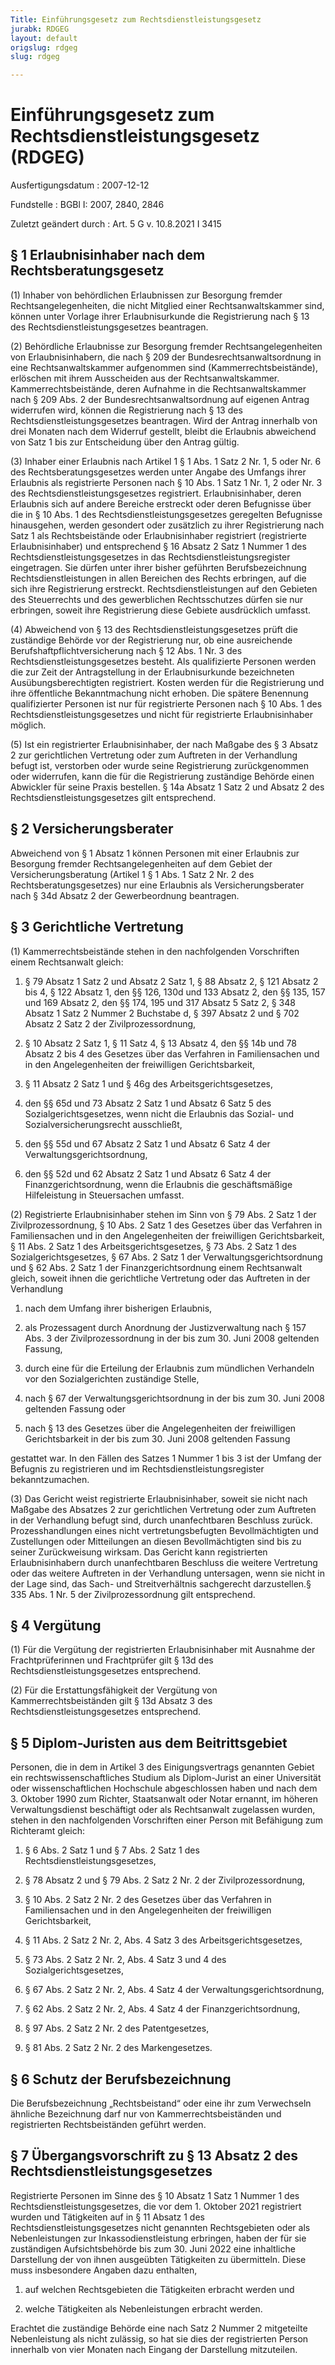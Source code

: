```yaml
---
Title: Einführungsgesetz zum Rechtsdienstleistungsgesetz
jurabk: RDGEG
layout: default
origslug: rdgeg
slug: rdgeg

---
```


# Einführungsgesetz zum Rechtsdienstleistungsgesetz (RDGEG)

Ausfertigungsdatum
:   2007-12-12

Fundstelle
:   BGBl I: 2007, 2840, 2846

Zuletzt geändert durch
:   Art. 5 G v. 10.8.2021 I 3415


## § 1 Erlaubnisinhaber nach dem Rechtsberatungsgesetz

(1) Inhaber von behördlichen Erlaubnissen zur Besorgung fremder
Rechtsangelegenheiten, die nicht Mitglied einer Rechtsanwaltskammer
sind, können unter Vorlage ihrer Erlaubnisurkunde die Registrierung
nach § 13 des Rechtsdienstleistungsgesetzes beantragen.

(2) Behördliche Erlaubnisse zur Besorgung fremder
Rechtsangelegenheiten von Erlaubnisinhabern, die nach § 209 der
Bundesrechtsanwaltsordnung in eine Rechtsanwaltskammer aufgenommen
sind (Kammerrechtsbeistände), erlöschen mit ihrem Ausscheiden aus der
Rechtsanwaltskammer. Kammerrechtsbeistände, deren Aufnahme in die
Rechtsanwaltskammer nach § 209 Abs. 2 der Bundesrechtsanwaltsordnung
auf eigenen Antrag widerrufen wird, können die Registrierung nach § 13
des Rechtsdienstleistungsgesetzes beantragen. Wird der Antrag
innerhalb von drei Monaten nach dem Widerruf gestellt, bleibt die
Erlaubnis abweichend von Satz 1 bis zur Entscheidung über den Antrag
gültig.

(3) Inhaber einer Erlaubnis nach Artikel 1 § 1 Abs. 1 Satz 2 Nr. 1, 5
oder Nr. 6 des Rechtsberatungsgesetzes werden unter Angabe des Umfangs
ihrer Erlaubnis als registrierte Personen nach § 10 Abs. 1 Satz 1 Nr.
1, 2 oder Nr. 3 des Rechtsdienstleistungsgesetzes registriert.
Erlaubnisinhaber, deren Erlaubnis sich auf andere Bereiche erstreckt
oder deren Befugnisse über die in § 10 Abs. 1 des
Rechtsdienstleistungsgesetzes geregelten Befugnisse hinausgehen,
werden gesondert oder zusätzlich zu ihrer Registrierung nach Satz 1
als Rechtsbeistände oder Erlaubnisinhaber registriert (registrierte
Erlaubnisinhaber) und entsprechend § 16 Absatz 2 Satz 1 Nummer 1 des
Rechtsdienstleistungsgesetzes in das Rechtsdienstleistungsregister
eingetragen. Sie dürfen unter ihrer bisher geführten Berufsbezeichnung
Rechtsdienstleistungen in allen Bereichen des Rechts erbringen, auf
die sich ihre Registrierung erstreckt. Rechtsdienstleistungen auf den
Gebieten des Steuerrechts und des gewerblichen Rechtsschutzes dürfen
sie nur erbringen, soweit ihre Registrierung diese Gebiete
ausdrücklich umfasst.

(4) Abweichend von § 13 des Rechtsdienstleistungsgesetzes prüft die
zuständige Behörde vor der Registrierung nur, ob eine ausreichende
Berufshaftpflichtversicherung nach § 12 Abs. 1 Nr. 3 des
Rechtsdienstleistungsgesetzes besteht. Als qualifizierte Personen
werden die zur Zeit der Antragstellung in der Erlaubnisurkunde
bezeichneten Ausübungsberechtigten registriert. Kosten werden für die
Registrierung und ihre öffentliche Bekanntmachung nicht erhoben. Die
spätere Benennung qualifizierter Personen ist nur für registrierte
Personen nach § 10 Abs. 1 des Rechtsdienstleistungsgesetzes und nicht
für registrierte Erlaubnisinhaber möglich.

(5) Ist ein registrierter Erlaubnisinhaber, der nach Maßgabe des § 3
Absatz 2 zur gerichtlichen Vertretung oder zum Auftreten in der
Verhandlung befugt ist, verstorben oder wurde seine Registrierung
zurückgenommen oder widerrufen, kann die für die Registrierung
zuständige Behörde einen Abwickler für seine Praxis bestellen. § 14a
Absatz 1 Satz 2 und Absatz 2 des Rechtsdienstleistungsgesetzes gilt
entsprechend.


## § 2 Versicherungsberater

Abweichend von § 1 Absatz 1 können Personen mit einer Erlaubnis zur
Besorgung fremder Rechtsangelegenheiten auf dem Gebiet der
Versicherungsberatung (Artikel 1 § 1 Abs. 1 Satz 2 Nr. 2 des
Rechtsberatungsgesetzes) nur eine Erlaubnis als Versicherungsberater
nach § 34d Absatz 2 der Gewerbeordnung beantragen.


## § 3 Gerichtliche Vertretung

(1) Kammerrechtsbeistände stehen in den nachfolgenden Vorschriften
einem Rechtsanwalt gleich:

1.  § 79 Absatz 1 Satz 2 und Absatz 2 Satz 1, § 88 Absatz 2, § 121 Absatz
    2 bis 4, § 122 Absatz 1, den §§ 126, 130d und 133 Absatz 2, den §§
    135, 157 und 169 Absatz 2, den §§ 174, 195 und 317 Absatz 5 Satz 2, §
    348 Absatz 1 Satz 2 Nummer 2 Buchstabe d, § 397 Absatz 2 und § 702
    Absatz 2 Satz 2 der Zivilprozessordnung,


2.  § 10 Absatz 2 Satz 1, § 11 Satz 4, § 13 Absatz 4, den §§ 14b und 78
    Absatz 2 bis 4 des Gesetzes über das Verfahren in Familiensachen und
    in den Angelegenheiten der freiwilligen Gerichtsbarkeit,


3.  § 11 Absatz 2 Satz 1 und § 46g des Arbeitsgerichtsgesetzes,


4.  den §§ 65d und 73 Absatz 2 Satz 1 und Absatz 6 Satz 5 des
    Sozialgerichtsgesetzes, wenn nicht die Erlaubnis das Sozial- und
    Sozialversicherungsrecht ausschließt,


5.  den §§ 55d und 67 Absatz 2 Satz 1 und Absatz 6 Satz 4 der
    Verwaltungsgerichtsordnung,


6.  den §§ 52d und 62 Absatz 2 Satz 1 und Absatz 6 Satz 4 der
    Finanzgerichtsordnung, wenn die Erlaubnis die geschäftsmäßige
    Hilfeleistung in Steuersachen umfasst.




(2) Registrierte Erlaubnisinhaber stehen im Sinn von § 79 Abs. 2 Satz
1 der Zivilprozessordnung, § 10 Abs. 2 Satz 1 des Gesetzes über das
Verfahren in Familiensachen und in den Angelegenheiten der
freiwilligen Gerichtsbarkeit, § 11 Abs. 2 Satz 1 des
Arbeitsgerichtsgesetzes, § 73 Abs. 2 Satz 1 des
Sozialgerichtsgesetzes, § 67 Abs. 2 Satz 1 der
Verwaltungsgerichtsordnung und § 62 Abs. 2 Satz 1 der
Finanzgerichtsordnung einem Rechtsanwalt gleich, soweit ihnen die
gerichtliche Vertretung oder das Auftreten in der Verhandlung

1.  nach dem Umfang ihrer bisherigen Erlaubnis,


2.  als Prozessagent durch Anordnung der Justizverwaltung nach § 157 Abs.
    3 der Zivilprozessordnung in der bis zum 30. Juni 2008 geltenden
    Fassung,


3.  durch eine für die Erteilung der Erlaubnis zum mündlichen Verhandeln
    vor den Sozialgerichten zuständige Stelle,


4.  nach § 67 der Verwaltungsgerichtsordnung in der bis zum 30. Juni 2008
    geltenden Fassung oder


5.  nach § 13 des Gesetzes über die Angelegenheiten der freiwilligen
    Gerichtsbarkeit in der bis zum 30. Juni 2008 geltenden Fassung



gestattet war. In den Fällen des Satzes 1 Nummer 1 bis 3 ist der
Umfang der Befugnis zu registrieren und im
Rechtsdienstleistungsregister bekanntzumachen.

(3) Das Gericht weist registrierte Erlaubnisinhaber, soweit sie nicht
nach Maßgabe des Absatzes 2 zur gerichtlichen Vertretung oder zum
Auftreten in der Verhandlung befugt sind, durch unanfechtbaren
Beschluss zurück. Prozesshandlungen eines nicht vertretungsbefugten
Bevollmächtigten und Zustellungen oder Mitteilungen an diesen
Bevollmächtigten sind bis zu seiner Zurückweisung wirksam. Das Gericht
kann registrierten Erlaubnisinhabern durch unanfechtbaren Beschluss
die weitere Vertretung oder das weitere Auftreten in der Verhandlung
untersagen, wenn sie nicht in der Lage sind, das Sach- und
Streitverhältnis sachgerecht darzustellen.§ 335 Abs. 1 Nr. 5 der
Zivilprozessordnung gilt entsprechend.


## § 4 Vergütung

(1) Für die Vergütung der registrierten Erlaubnisinhaber mit Ausnahme
der Frachtprüferinnen und Frachtprüfer gilt § 13d des
Rechtsdienstleistungsgesetzes entsprechend.

(2) Für die Erstattungsfähigkeit der Vergütung von
Kammerrechtsbeiständen gilt § 13d Absatz 3 des
Rechtsdienstleistungsgesetzes entsprechend.


## § 5 Diplom-Juristen aus dem Beitrittsgebiet

Personen, die in dem in Artikel 3 des Einigungsvertrags genannten
Gebiet ein rechtswissenschaftliches Studium als Diplom-Jurist an einer
Universität oder wissenschaftlichen Hochschule abgeschlossen haben und
nach dem 3. Oktober 1990 zum Richter, Staatsanwalt oder Notar ernannt,
im höheren Verwaltungsdienst beschäftigt oder als Rechtsanwalt
zugelassen wurden, stehen in den nachfolgenden Vorschriften einer
Person mit Befähigung zum Richteramt gleich:

1.  § 6 Abs. 2 Satz 1 und § 7 Abs. 2 Satz 1 des
    Rechtsdienstleistungsgesetzes,


2.  § 78 Absatz 2 und § 79 Abs. 2 Satz 2 Nr. 2 der Zivilprozessordnung,


3.  § 10 Abs. 2 Satz 2 Nr. 2 des Gesetzes über das Verfahren in
    Familiensachen und in den Angelegenheiten der freiwilligen
    Gerichtsbarkeit,


4.  § 11 Abs. 2 Satz 2 Nr. 2, Abs. 4 Satz 3 des Arbeitsgerichtsgesetzes,


5.  § 73 Abs. 2 Satz 2 Nr. 2, Abs. 4 Satz 3 und 4 des
    Sozialgerichtsgesetzes,


6.  § 67 Abs. 2 Satz 2 Nr. 2, Abs. 4 Satz 4 der
    Verwaltungsgerichtsordnung,


7.  § 62 Abs. 2 Satz 2 Nr. 2, Abs. 4 Satz 4 der Finanzgerichtsordnung,


8.  § 97 Abs. 2 Satz 2 Nr. 2 des Patentgesetzes,


9.  § 81 Abs. 2 Satz 2 Nr. 2 des Markengesetzes.





## § 6 Schutz der Berufsbezeichnung

Die Berufsbezeichnung „Rechtsbeistand“ oder eine ihr zum Verwechseln
ähnliche Bezeichnung darf nur von Kammerrechtsbeiständen und
registrierten Rechtsbeiständen geführt werden.


## § 7 Übergangsvorschrift zu § 13 Absatz 2 des Rechtsdienstleistungsgesetzes

Registrierte Personen im Sinne des § 10 Absatz 1 Satz 1 Nummer 1 des
Rechtsdienstleistungsgesetzes, die vor dem 1. Oktober 2021 registriert
wurden und Tätigkeiten auf in § 11 Absatz 1 des
Rechtsdienstleistungsgesetzes nicht genannten Rechtsgebieten oder als
Nebenleistungen zur Inkassodienstleistung erbringen, haben der für sie
zuständigen Aufsichtsbehörde bis zum 30. Juni 2022 eine inhaltliche
Darstellung der von ihnen ausgeübten Tätigkeiten zu übermitteln. Diese
muss insbesondere Angaben dazu enthalten,

1.  auf welchen Rechtsgebieten die Tätigkeiten erbracht werden und


2.  welche Tätigkeiten als Nebenleistungen erbracht werden.



Erachtet die zuständige Behörde eine nach Satz 2 Nummer 2 mitgeteilte
Nebenleistung als nicht zulässig, so hat sie dies der registrierten
Person innerhalb von vier Monaten nach Eingang der Darstellung
mitzuteilen.

